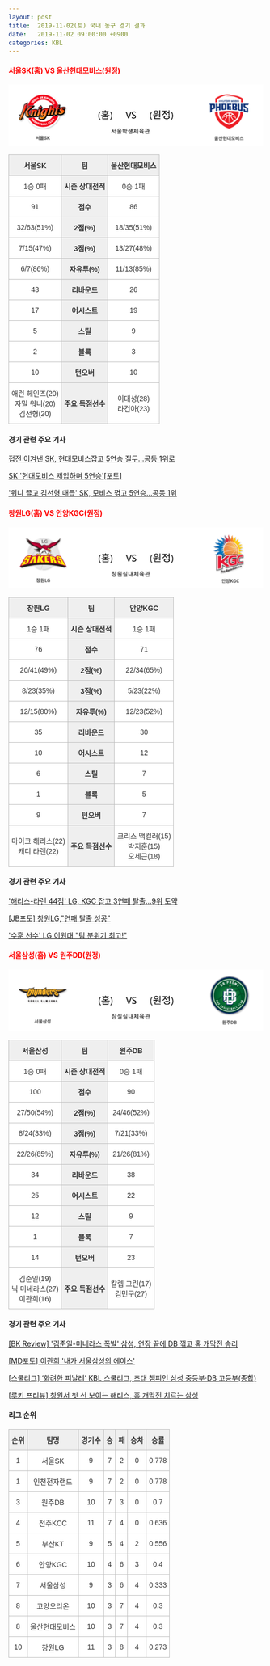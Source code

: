 ```yaml
---
layout: post
title:  2019-11-02(토) 국내 농구 경기 결과
date:   2019-11-02 09:00:00 +0900
categories: KBL
---
```


#### <span style="color:red"> 서울SK(홈) VS 울산현대모비스(원정) </span>
![서울SK_울산현대모비스.png](../images/kbl/match/서울SK_울산현대모비스.png)

<style type="text/css">
.tg  {border-collapse:collapse;border-spacing:0;}
.tg td{font-family:Arial, sans-serif;font-size:14px;padding:10px 5px;border-style:solid;border-width:1px;overflow:hidden;word-break:normal;border-color:#c0c0c0;}
.tg th{font-family:Arial, sans-serif;font-size:14px;font-weight:normal;padding:10px 5px;border-style:solid;border-width:1px;overflow:hidden;word-break:normal;border-color:#c0c0c0;}
.tg .tg-dcpn{background-color:#ffffff;border-color:#c0c0c0;text-align:center;vertical-align:middle}
.tg .tg-txr3{background-color:#ffffff;border-color:#c0c0c0;text-align:center;vertical-align:middle}
.tg .tg-o8le{background-color:#efefef;border-color:#c0c0c0;text-align:center;vertical-align:middle}
.tg .tg-rr9t{font-weight:bold;background-color:#efefef;border-color:#c0c0c0;text-align:center;vertical-align:middle}
.tg .tg-wazi{background-color:#efefef;border-color:#c0c0c0;text-align:center;vertical-align:middle}
</style>

<table class="tg">
  <tr>
    <th class="tg-rr9t">서울SK</th>
    <th class="tg-rr9t">팀</th>
    <th class="tg-rr9t">울산현대모비스</th>
  </tr>
  <tr>
    <td class="tg-dcpn">1승 0패</td>
    <td class="tg-rr9t">시즌 상대전적</td>
    <td class="tg-dcpn">0승 1패</td>
  </tr>
  <tr>
    <td class="tg-dcpn">91</td>
    <td class="tg-rr9t">점수</td>
    <td class="tg-dcpn">86</td>
  </tr>
  <tr>
    <td class="tg-dcpn">32/63(51%)</td>
    <td class="tg-rr9t">2점(%)</td>
    <td class="tg-dcpn">18/35(51%)</td>
  </tr>
  <tr>
    <td class="tg-dcpn">7/15(47%)</td>
    <td class="tg-rr9t">3점(%)</td>
    <td class="tg-dcpn">13/27(48%)</td>
  </tr>
  <tr>
    <td class="tg-dcpn">6/7(86%)</td>
    <td class="tg-rr9t">자유투(%)</td>
    <td class="tg-dcpn">11/13(85%)</td>
  </tr>
  <tr>
    <td class="tg-dcpn">43</td>
    <td class="tg-rr9t">리바운드</td>
    <td class="tg-dcpn">26</td>
  </tr>
  <tr>
    <td class="tg-dcpn">17</td>
    <td class="tg-rr9t">어시스트</td>
    <td class="tg-dcpn">19</td>
  </tr>
  <tr>
    <td class="tg-dcpn">5</td>
    <td class="tg-rr9t">스틸</td>
    <td class="tg-dcpn">9</td>
  </tr>
  <tr>
    <td class="tg-dcpn">2</td>
    <td class="tg-rr9t">블록</td>
    <td class="tg-dcpn">3</td>
  </tr>
  <tr>
    <td class="tg-dcpn">10</td>
    <td class="tg-rr9t">턴오버</td>
    <td class="tg-dcpn">10</td>
  </tr>
  <tr>
    <td class="tg-dcpn">애런 헤인즈(20)<br>자밀 워니(20)<br>김선형(20)</td>
    <td class="tg-rr9t">주요 득점선수</td>
    <td class="tg-dcpn">이대성(28)<br>라건아(23)</td>
  </tr>
</table>

#### 경기 관련 주요 기사         

[접전 이겨낸 SK, 현대모비스잡고 5연승 질두...공동 1위로](http://sports.news.naver.com/basketball/news/read.nhn?oid=065&aid=0000191544)

[SK '현대모비스 제압하며 5연승'[포토]](http://www.xportsnews.com/?ac=article_view&entry_id=1192212)

['워니 끌고 김선형 매듭' SK, 모비스 꺾고 5연승…공동 1위](http://www.spotvnews.co.kr/?mod=news&act=articleView&idxno=326552)

<script src="https://ads-partners.coupang.com/g.js"></script>
<script>
    new PartnersCoupang.G({"id":48180,"width":"100%","height":120,"subId":null});
</script>        
        

#### <span style="color:red"> 창원LG(홈) VS 안양KGC(원정) </span>
![창원LG_안양KGC.png](../images/kbl/match/창원LG_안양KGC.png)

<style type="text/css">
.tg  {border-collapse:collapse;border-spacing:0;}
.tg td{font-family:Arial, sans-serif;font-size:14px;padding:10px 5px;border-style:solid;border-width:1px;overflow:hidden;word-break:normal;border-color:#c0c0c0;}
.tg th{font-family:Arial, sans-serif;font-size:14px;font-weight:normal;padding:10px 5px;border-style:solid;border-width:1px;overflow:hidden;word-break:normal;border-color:#c0c0c0;}
.tg .tg-dcpn{background-color:#ffffff;border-color:#c0c0c0;text-align:center;vertical-align:middle}
.tg .tg-txr3{background-color:#ffffff;border-color:#c0c0c0;text-align:center;vertical-align:middle}
.tg .tg-o8le{background-color:#efefef;border-color:#c0c0c0;text-align:center;vertical-align:middle}
.tg .tg-rr9t{font-weight:bold;background-color:#efefef;border-color:#c0c0c0;text-align:center;vertical-align:middle}
.tg .tg-wazi{background-color:#efefef;border-color:#c0c0c0;text-align:center;vertical-align:middle}
</style>

<table class="tg">
  <tr>
    <th class="tg-rr9t">창원LG</th>
    <th class="tg-rr9t">팀</th>
    <th class="tg-rr9t">안양KGC</th>
  </tr>
  <tr>
    <td class="tg-dcpn">1승 1패</td>
    <td class="tg-rr9t">시즌 상대전적</td>
    <td class="tg-dcpn">1승 1패</td>
  </tr>
  <tr>
    <td class="tg-dcpn">76</td>
    <td class="tg-rr9t">점수</td>
    <td class="tg-dcpn">71</td>
  </tr>
  <tr>
    <td class="tg-dcpn">20/41(49%)</td>
    <td class="tg-rr9t">2점(%)</td>
    <td class="tg-dcpn">22/34(65%)</td>
  </tr>
  <tr>
    <td class="tg-dcpn">8/23(35%)</td>
    <td class="tg-rr9t">3점(%)</td>
    <td class="tg-dcpn">5/23(22%)</td>
  </tr>
  <tr>
    <td class="tg-dcpn">12/15(80%)</td>
    <td class="tg-rr9t">자유투(%)</td>
    <td class="tg-dcpn">12/23(52%)</td>
  </tr>
  <tr>
    <td class="tg-dcpn">35</td>
    <td class="tg-rr9t">리바운드</td>
    <td class="tg-dcpn">30</td>
  </tr>
  <tr>
    <td class="tg-dcpn">10</td>
    <td class="tg-rr9t">어시스트</td>
    <td class="tg-dcpn">12</td>
  </tr>
  <tr>
    <td class="tg-dcpn">6</td>
    <td class="tg-rr9t">스틸</td>
    <td class="tg-dcpn">7</td>
  </tr>
  <tr>
    <td class="tg-dcpn">1</td>
    <td class="tg-rr9t">블록</td>
    <td class="tg-dcpn">5</td>
  </tr>
  <tr>
    <td class="tg-dcpn">9</td>
    <td class="tg-rr9t">턴오버</td>
    <td class="tg-dcpn">7</td>
  </tr>
  <tr>
    <td class="tg-dcpn">마이크 해리스(22)<br>캐디 라렌(22)</td>
    <td class="tg-rr9t">주요 득점선수</td>
    <td class="tg-dcpn">크리스 맥컬러(15)<br>박지훈(15)<br>오세근(18)</td>
  </tr>
</table>

#### 경기 관련 주요 기사         

['해리스-라렌 44점' LG, KGC 잡고 3연패 탈출…9위 도약](http://stoo.asiae.co.kr/article.php?aid=59377322666)

[[JB포토] 창원LG,"연패 탈출 성공"](http://sports.news.naver.com/basketball/news/read.nhn?oid=065&aid=0000191587)

['수훈 선수' LG 이원대 "팀 분위기 최고!"](http://www.rookie.co.kr/news/articleView.html?idxno=34538)

<script src="https://ads-partners.coupang.com/g.js"></script>
<script>
    new PartnersCoupang.G({"id":48178,"width":"100%","height":120,"subId":null});
</script>        
        

#### <span style="color:red"> 서울삼성(홈) VS 원주DB(원정) </span>
![서울삼성_원주DB.png](../images/kbl/match/서울삼성_원주DB.png)

<style type="text/css">
.tg  {border-collapse:collapse;border-spacing:0;}
.tg td{font-family:Arial, sans-serif;font-size:14px;padding:10px 5px;border-style:solid;border-width:1px;overflow:hidden;word-break:normal;border-color:#c0c0c0;}
.tg th{font-family:Arial, sans-serif;font-size:14px;font-weight:normal;padding:10px 5px;border-style:solid;border-width:1px;overflow:hidden;word-break:normal;border-color:#c0c0c0;}
.tg .tg-dcpn{background-color:#ffffff;border-color:#c0c0c0;text-align:center;vertical-align:middle}
.tg .tg-txr3{background-color:#ffffff;border-color:#c0c0c0;text-align:center;vertical-align:middle}
.tg .tg-o8le{background-color:#efefef;border-color:#c0c0c0;text-align:center;vertical-align:middle}
.tg .tg-rr9t{font-weight:bold;background-color:#efefef;border-color:#c0c0c0;text-align:center;vertical-align:middle}
.tg .tg-wazi{background-color:#efefef;border-color:#c0c0c0;text-align:center;vertical-align:middle}
</style>

<table class="tg">
  <tr>
    <th class="tg-rr9t">서울삼성</th>
    <th class="tg-rr9t">팀</th>
    <th class="tg-rr9t">원주DB</th>
  </tr>
  <tr>
    <td class="tg-dcpn">1승 0패</td>
    <td class="tg-rr9t">시즌 상대전적</td>
    <td class="tg-dcpn">0승 1패</td>
  </tr>
  <tr>
    <td class="tg-dcpn">100</td>
    <td class="tg-rr9t">점수</td>
    <td class="tg-dcpn">90</td>
  </tr>
  <tr>
    <td class="tg-dcpn">27/50(54%)</td>
    <td class="tg-rr9t">2점(%)</td>
    <td class="tg-dcpn">24/46(52%)</td>
  </tr>
  <tr>
    <td class="tg-dcpn">8/24(33%)</td>
    <td class="tg-rr9t">3점(%)</td>
    <td class="tg-dcpn">7/21(33%)</td>
  </tr>
  <tr>
    <td class="tg-dcpn">22/26(85%)</td>
    <td class="tg-rr9t">자유투(%)</td>
    <td class="tg-dcpn">21/26(81%)</td>
  </tr>
  <tr>
    <td class="tg-dcpn">34</td>
    <td class="tg-rr9t">리바운드</td>
    <td class="tg-dcpn">38</td>
  </tr>
  <tr>
    <td class="tg-dcpn">25</td>
    <td class="tg-rr9t">어시스트</td>
    <td class="tg-dcpn">22</td>
  </tr>
  <tr>
    <td class="tg-dcpn">12</td>
    <td class="tg-rr9t">스틸</td>
    <td class="tg-dcpn">9</td>
  </tr>
  <tr>
    <td class="tg-dcpn">1</td>
    <td class="tg-rr9t">블록</td>
    <td class="tg-dcpn">7</td>
  </tr>
  <tr>
    <td class="tg-dcpn">14</td>
    <td class="tg-rr9t">턴오버</td>
    <td class="tg-dcpn">23</td>
  </tr>
  <tr>
    <td class="tg-dcpn">김준일(19)<br>닉 미네라스(27)<br>이관희(16)</td>
    <td class="tg-rr9t">주요 득점선수</td>
    <td class="tg-dcpn">칼렙 그린(17)<br>김민구(27)</td>
  </tr>
</table>

#### 경기 관련 주요 기사         

[[BK Review] '김준일-미네라스 폭발' 삼성, 연장 끝에 DB 꺾고 홈 개막전 승리](http://www.basketkorea.com/news/articleView.html?idxno=189849)

[[MD포토] 이관희 '내가 서울삼성의 에이스'](http://www.mydaily.co.kr/new_yk/html/read.php?newsid=201911021730369959&ext=na)

[[스쿨리그] ‘화려한 피날레’ KBL 스쿨리그, 초대 챔피언 삼성 중등부·DB 고등부(종합)](http://sports.news.naver.com/basketball/news/read.nhn?oid=065&aid=0000191593)

[[루키 프리뷰] 창원서 첫 선 보이는 해리스, 홈 개막전 치르는 삼성](http://www.rookie.co.kr/news/articleView.html?idxno=34512)

<script src="https://ads-partners.coupang.com/g.js"></script>
<script>
    new PartnersCoupang.G({"id":48180,"width":"100%","height":120,"subId":null});
</script>        
        

#### 리그 순위

<style type="text/css">
    .tg  {border-collapse:collapse;border-spacing:0;border-color:#ccc;}
    .tg td{font-family:Arial, sans-serif;font-size:14px;padding:10px 5px;border-style:solid;border-width:1px;overflow:hidden;word-break:normal;border-color:#ccc;color:#333;background-color:#fff;}
    .tg th{font-family:Arial, sans-serif;font-size:14px;font-weight:normal;padding:10px 5px;border-style:solid;border-width:1px;overflow:hidden;word-break:normal;border-color:#ccc;color:#333;background-color:#f0f0f0;}
    .tg .tg-jvag{background-color:#ffffff;color:#000000;border-color:#c0c0c0;text-align:center;vertical-align:middle}
    .tg .tg-wman{border-color:#c0c0c0;text-align:center;vertical-align:middle}
    .tg .tg-d14o{font-weight:bold;background-color:#efefef;border-color:#c0c0c0;text-align:center;vertical-align:middle}
    .tg .tg-qn23{color:#000000;border-color:#c0c0c0;text-align:center;vertical-align:middle}
    .tg .tg-50j8{background-color:#ffffff;border-color:#c0c0c0;text-align:center;vertical-align:middle}
    .tg .tg-fzdr{border-color:#c0c0c0;text-align:center;vertical-align:top}
    .tg .tg-hnyg{background-color:#ffffff;color:#000000;border-color:#c0c0c0;text-align:center;vertical-align:top}
</style>

<table class="tg">
  <tr>
    <th class="tg-d14o">순위</th>
    <th class="tg-d14o">팀명</th>
    <th class="tg-d14o">경기수</th>
    <th class="tg-d14o">승</th>
    <th class="tg-d14o">패</th>
    <th class="tg-d14o">승차</th>
    <th class="tg-d14o">승률</th>
  </tr>
  
<tr>
    <td class="tg-50j8">1</td>
    <td class="tg-50j8">서울SK</td>
    <td class="tg-50j8">9</td>
    <td class="tg-50j8">7</td>
    <td class="tg-50j8">2</td>
    <td class="tg-50j8">0</td>
    <td class="tg-50j8">0.778</td>
</tr>

<tr>
    <td class="tg-50j8">1</td>
    <td class="tg-50j8">인천전자랜드</td>
    <td class="tg-50j8">9</td>
    <td class="tg-50j8">7</td>
    <td class="tg-50j8">2</td>
    <td class="tg-50j8">0</td>
    <td class="tg-50j8">0.778</td>
</tr>

<tr>
    <td class="tg-50j8">3</td>
    <td class="tg-50j8">원주DB</td>
    <td class="tg-50j8">10</td>
    <td class="tg-50j8">7</td>
    <td class="tg-50j8">3</td>
    <td class="tg-50j8">0</td>
    <td class="tg-50j8">0.7</td>
</tr>

<tr>
    <td class="tg-50j8">4</td>
    <td class="tg-50j8">전주KCC</td>
    <td class="tg-50j8">11</td>
    <td class="tg-50j8">7</td>
    <td class="tg-50j8">4</td>
    <td class="tg-50j8">0</td>
    <td class="tg-50j8">0.636</td>
</tr>

<tr>
    <td class="tg-50j8">5</td>
    <td class="tg-50j8">부산KT</td>
    <td class="tg-50j8">9</td>
    <td class="tg-50j8">5</td>
    <td class="tg-50j8">4</td>
    <td class="tg-50j8">2</td>
    <td class="tg-50j8">0.556</td>
</tr>

<tr>
    <td class="tg-50j8">6</td>
    <td class="tg-50j8">안양KGC</td>
    <td class="tg-50j8">10</td>
    <td class="tg-50j8">4</td>
    <td class="tg-50j8">6</td>
    <td class="tg-50j8">3</td>
    <td class="tg-50j8">0.4</td>
</tr>

<tr>
    <td class="tg-50j8">7</td>
    <td class="tg-50j8">서울삼성</td>
    <td class="tg-50j8">9</td>
    <td class="tg-50j8">3</td>
    <td class="tg-50j8">6</td>
    <td class="tg-50j8">4</td>
    <td class="tg-50j8">0.333</td>
</tr>

<tr>
    <td class="tg-50j8">8</td>
    <td class="tg-50j8">고양오리온</td>
    <td class="tg-50j8">10</td>
    <td class="tg-50j8">3</td>
    <td class="tg-50j8">7</td>
    <td class="tg-50j8">4</td>
    <td class="tg-50j8">0.3</td>
</tr>

<tr>
    <td class="tg-50j8">8</td>
    <td class="tg-50j8">울산현대모비스</td>
    <td class="tg-50j8">10</td>
    <td class="tg-50j8">3</td>
    <td class="tg-50j8">7</td>
    <td class="tg-50j8">4</td>
    <td class="tg-50j8">0.3</td>
</tr>

<tr>
    <td class="tg-50j8">10</td>
    <td class="tg-50j8">창원LG</td>
    <td class="tg-50j8">11</td>
    <td class="tg-50j8">3</td>
    <td class="tg-50j8">8</td>
    <td class="tg-50j8">4</td>
    <td class="tg-50j8">0.273</td>
</tr>
</table><br>
<script src="https://ads-partners.coupang.com/g.js"></script>
<script>
    new PartnersCoupang.G({"id":48182,"width":"100%","height":120,"subId":null});
</script>        
        
